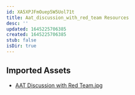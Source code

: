 ```yaml
---
id: XA5XPJFmOuep5W5Uol71t
title: Aat_discussion_with_red_team Resources
desc: ''
updated: 1645225706385
created: 1645225706385
stub: false
isDir: true
---
```

## Imported Assets
- [AAT Discussion with Red Team.jpg](/assets/aat-discussion-with-red-team.jpg)
